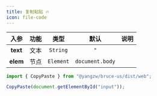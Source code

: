 ```yaml
---
title: 复制粘贴 🔥
icon: file-code
---
```


入参|功能|类型|默认|说明
:-:|:-:|:-:|:-:|-
**text**|文本|`String`|`"`
**elem**|节点|`Element`|`document.body`

```js
import { CopyPaste } from "@yangzw/bruce-us/dist/web";

CopyPaste(document.getElementById("input"));
```